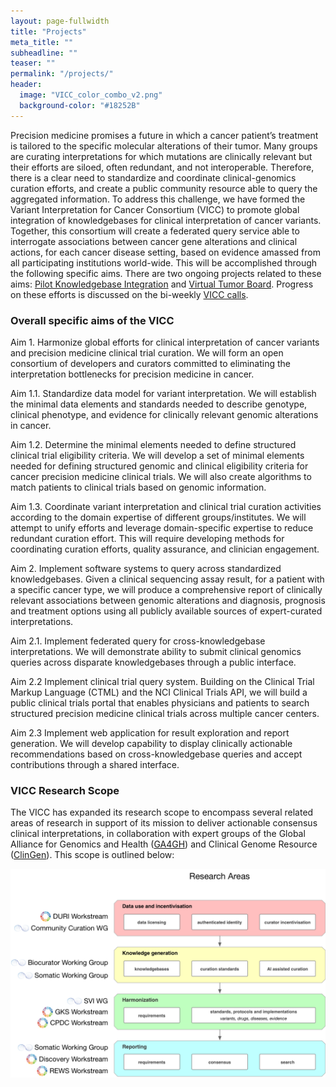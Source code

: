 ```yaml
---
layout: page-fullwidth
title: "Projects"
meta_title: ""
subheadline: ""
teaser: ""
permalink: "/projects/"
header:
  image: "VICC_color_combo_v2.png"
  background-color: "#18252B"
---
```



Precision medicine promises a future in which a cancer patient’s treatment is tailored to the specific molecular alterations of their tumor. Many groups are curating interpretations for which mutations are clinically relevant but their efforts are siloed, often redundant, and not interoperable. Therefore, there is a clear need to standardize and coordinate clinical-genomics curation efforts, and create a public community resource able to query the aggregated information. To address this challenge, we have formed the Variant Interpretation for Cancer Consortium (VICC) to promote global integration of knowledgebases for clinical interpretation of cancer variants. Together, this consortium will create a federated query service able to interrogate associations between cancer gene alterations and clinical actions, for each cancer disease setting, based on evidence amassed from all participating institutions world-wide. This will be accomplished through the following specific aims. There are two ongoing projects related to these aims: [Pilot Knowledgebase Integration](/projects/knowledgebase_integration/) and [Virtual Tumor Board](/projects/virtual_tumor_board/). Progress on these efforts is discussed on the bi-weekly [VICC calls](/join/).

### Overall specific aims of the VICC

Aim 1. Harmonize global efforts for clinical interpretation of cancer variants and precision medicine clinical trial curation.  We will form an open consortium of developers and curators committed to eliminating the interpretation bottlenecks for precision medicine in cancer. 

Aim 1.1. Standardize data model for variant interpretation. We will establish the minimal data elements and standards needed to describe genotype, clinical phenotype, and evidence for clinically relevant genomic alterations in cancer.

Aim 1.2. Determine the minimal elements needed to define structured clinical trial eligibility criteria. We will develop a set of minimal elements needed for defining structured genomic and clinical eligibility criteria for cancer precision medicine clinical trials. We will also create algorithms to match patients to clinical trials based on genomic information.

Aim 1.3. Coordinate variant interpretation and clinical trial curation activities according to the domain expertise of different groups/institutes. We will attempt to unify efforts and leverage domain-specific expertise to reduce redundant curation effort. This will require developing methods for coordinating curation efforts, quality assurance, and clinician engagement.

Aim 2.  Implement software systems to query across standardized knowledgebases. Given a clinical sequencing assay result, for a patient with a specific cancer type, we will produce a comprehensive report of clinically relevant associations between genomic alterations and diagnosis, prognosis and treatment options using all publicly available sources of expert-curated interpretations.

Aim 2.1. Implement federated query for cross-knowledgebase interpretations. We will demonstrate ability to submit clinical genomics queries across disparate knowledgebases through a public interface.

Aim 2.2 Implement clinical trial query system. Building on the Clinical Trial Markup Language (CTML) and the NCI Clinical Trials API, we will build a public clinical trials portal that enables physicians and patients to search structured precision medicine clinical trials across multiple cancer centers. 

Aim 2.3 Implement web application for result exploration and report generation. We will develop capability to display clinically actionable recommendations based on cross-knowledgebase queries and accept contributions through a shared interface.

### VICC Research Scope

The VICC has expanded its research scope to encompass several related areas of research in support of its mission to deliver actionable consensus clinical interpretations, in collaboration with expert groups of the Global Alliance for Genomics and Health ([GA4GH](https://www.ga4gh.org/)) and Clinical Genome Resource ([ClinGen](https://www.clinicalgenome.org/)). This scope is outlined below:

![research](/assets/img/VICC_research_only.png)